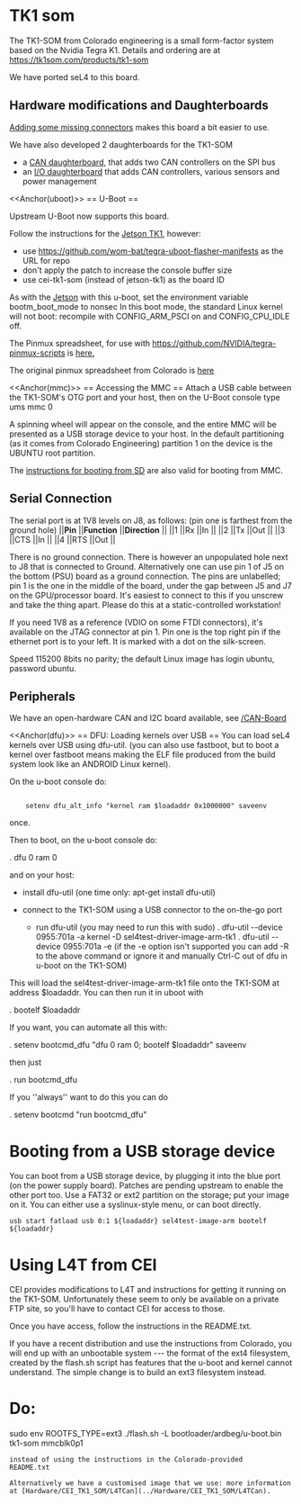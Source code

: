 # TK1 som

The TK1-SOM from Colorado engineering is a small form-factor system
based on the Nvidia Tegra K1. Details and ordering are at
<https://tk1som.com/products/tk1-som>

We have ported seL4 to this board.

## Hardware modifications and Daughterboards


[Adding some missing connectors](/Tk1SomMods) makes this board a
bit easier to use.

We have also developed 2 daughterboards for the TK1-SOM

- a [CAN daughterboard](CAN-Board), that adds two CAN
        controllers on the SPI bus
- an [I/O daughterboard](/Daughter-Board) that adds CAN
        controllers, various sensors and power management

<<Anchor(uboot)>> == U-Boot ==

Upstream U-Boot now supports this board.

Follow the instructions for the [Jetson TK1](Hardware/jetsontk1\#Flash_U-Boot), however:

- use <https://github.com/wom-bat/tegra-uboot-flasher-manifests>
        as the URL for repo
- don't apply the patch to increase the console buffer size
- use cei-tk1-som (instead of jetson-tk1) as the board ID

As with the [Jetson](Hardware/jetsontk1) with this u-boot, set the
environment variable bootm_boot_mode to nonsec In this boot mode, the
standard Linux kernel will not boot: recompile with CONFIG_ARM_PSCI on
and CONFIG_CPU_IDLE off.

The Pinmux spreadsheet, for use with
<https://github.com/NVIDIA/tegra-pinmux-scripts> is
[here.](attachment:CEI_TK1_SOM_customer_pinmux_v11.xlsm)

The original pinmux spreadsheet from Colorado is
[here](attachment:tk1-som_pinmux_V2.4.xlsm)

<<Anchor(mmc)>> == Accessing the MMC == Attach a USB cable
between the TK1-SOM's OTG port and your host, then on the U-Boot console
type ums mmc 0

A spinning wheel will appear on the console, and the entire MMC will be
presented as a USB storage device to your host. In the default
partitioning (as it comes from Colorado Engineering) partition 1 on the
device is the UBUNTU root partition.

The [instructions for booting from SD](Hardware/General-ARM\#sd)
are also valid for booting from MMC.

## Serial Connection
 The serial port is at 1V8 levels on J8, as
follows: (pin one is farthest from the ground hole) ||**Pin**
||**Function** ||**Direction** || ||1 ||Rx ||In || ||2 ||Tx ||Out ||
||3 ||CTS ||In || ||4 ||RTS ||Out ||

There is no ground connection. There is however an unpopulated hole next
to J8 that is connected to Ground. Alternatively one can use pin 1 of J5
on the bottom (PSU) board as a ground connection. The pins are
unlabelled; pin 1 is the one in the middle of the board, under the gap
between J5 and J7 on the GPU/processor board. It's easiest to connect to
this if you unscrew and take the thing apart. Please do this at a
static-controlled workstation!

If you need 1V8 as a reference (VDIO on some FTDI connectors), it's
available on the JTAG connector at pin 1. Pin one is the top right pin
if the ethernet port is to your left. It is marked with a dot on the
silk-screen.

Speed 115200 8bits no parity; the default Linux image has login ubuntu,
password ubuntu.

## Peripherals
 We have an open-hardware CAN and I2C board available,
see [/CAN-Board](..//CAN-Board)

<<Anchor(dfu)>> == DFU: Loading kernels over USB == You can
load seL4 kernels over USB using dfu-util. (you can also use fastboot,
but to boot a kernel over fastboot means making the ELF file produced
from the build system look like an ANDROID Linux kernel).

On the u-boot console do:
```

    setenv dfu_alt_info "kernel ram $loadaddr 0x1000000" saveenv
```
once.

Then to boot, on the u-boot console do:

  . dfu 0 ram 0

and on your host:

- install dfu-util (one time only: apt-get install dfu-util)
- connect to the TK1-SOM using a USB connector to the on-the-go
        port

    * run dfu-util (you may need to run this with sudo) .
    dfu-util --device 0955:701a -a kernel -D sel4test-driver-image-arm-tk1 .
    dfu-util --device 0955:701a -e (if the -e option isn't supported you
    can add -R to the above command or ignore it and manually Ctrl-C out
    of dfu in u-boot on the TK1-SOM)

This will load the sel4test-driver-image-arm-tk1 file onto the TK1-SOM
at address $loadaddr. You can then run it in uboot with

  . bootelf $loadaddr

If you want, you can automate all this with:

  . setenv bootcmd_dfu "dfu 0 ram 0; bootelf $loadaddr" saveenv

then just

  . run bootcmd_dfu

If you ''always'' want to do this you can do

  . setenv bootcmd "run bootcmd_dfu"

# Booting from a USB storage device


You can boot from a USB storage device, by plugging it into the blue
port (on the power supply board). Patches are pending upstream to enable
the other port too. Use a FAT32 or ext2 partition on the storage; put
your image on it. You can either use a syslinux-style menu, or can boot
directly.
```
usb start fatload usb 0:1 ${loadaddr} sel4test-image-arm bootelf
${loadaddr}
```

# Using L4T from CEI


CEI provides modifications to L4T and instructions for getting it
running on the TK1-SOM. Unfortunately these seem to only be available on
a private FTP site, so you'll have to contact CEI for access to those.

Once you have access, follow the instructions in the README.txt.

If you have a recent distribution and use the instructions from
Colorado, you will end up with an unbootable system --- the format of
the ext4 filesystem, created by the flash.sh script has features that
the u-boot and kernel cannot understand. The simple change is to build
an ext3 filesystem instead.

Do:
===

  sudo env ROOTFS_TYPE=ext3 ./flash.sh -L bootloader/ardbeg/u-boot.bin
  tk1-som mmcblk0p1
```
instead of using the instructions in the Colorado-provided
README.txt

Alternatively we have a customised image that we use: more information
at [Hardware/CEI_TK1_SOM/L4TCan](../Hardware/CEI_TK1_SOM/L4TCan).
